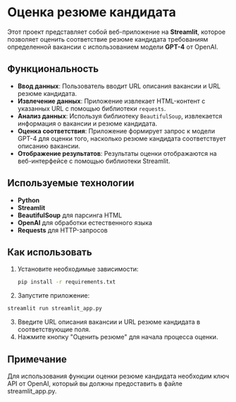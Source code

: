 # Оценка резюме кандидата

Этот проект представляет собой веб-приложение на **Streamlit**, которое позволяет оценить соответствие резюме кандидата требованиям определенной вакансии с использованием модели **GPT-4** от OpenAI.

## Функциональность

- **Ввод данных**: Пользователь вводит URL описания вакансии и URL резюме кандидата.
- **Извлечение данных**: Приложение извлекает HTML-контент с указанных URL с помощью библиотеки `requests`.
- **Анализ данных**: Используя библиотеку `BeautifulSoup`, извлекается информация о вакансии и резюме кандидата.
- **Оценка соответствия**: Приложение формирует запрос к модели GPT-4 для оценки того, насколько резюме кандидата соответствует описанию вакансии.
- **Отображение результатов**: Результаты оценки отображаются на веб-интерфейсе с помощью библиотеки Streamlit.

## Используемые технологии

- **Python**
- **Streamlit**
- **BeautifulSoup** для парсинга HTML
- **OpenAI** для обработки естественного языка
- **Requests** для HTTP-запросов

## Как использовать

1. Установите необходимые зависимости: 
   ```bash
   pip install -r requirements.txt
   ```
2. Запустите приложение:
  ```bash
  streamlit run streamlit_app.py
  ```
3. Введите URL описания вакансии и URL резюме кандидата в соответствующие поля.
4. Нажмите кнопку "Оценить резюме" для начала процесса оценки.

## Примечание
Для использования функции оценки резюме кандидата необходим ключ API от OpenAI, который вы должны предоставить в файле streamlit_app.py.
